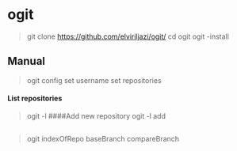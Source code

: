 # ogit

>git clone https://github.com/elviriljazi/ogit/
>cd ogit
>ogit -install

## Manual
>ogit config
>set username
>set repositories

#### List repositories
>ogit -l
####Add new repository
>ogit -l add
##
>ogit indexOfRepo baseBranch compareBranch
